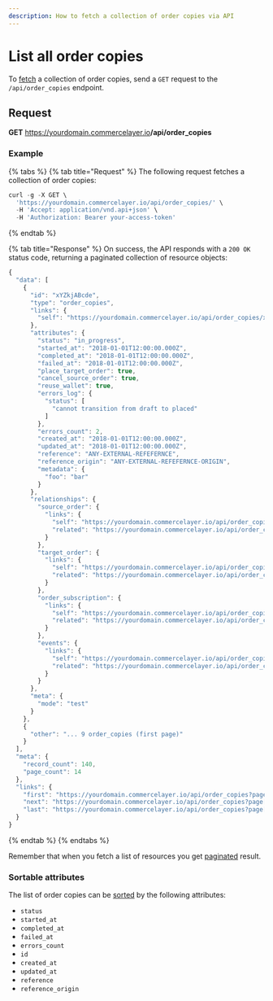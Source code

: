 ```yaml
---
description: How to fetch a collection of order copies via API
---
```


# List all order copies

To <a href="https://docs.commercelayer.io/developers/fetching-resources" target="_blank">fetch</a> a collection of order copies, send a `GET` request to the `/api/order_copies` endpoint.

## Request

**GET** https://yourdomain.commercelayer.io<b>/api/order_copies</b>

### **Example**

{% tabs %}
{% tab title="Request" %}
The following request fetches a collection of order copies:

```javascript
curl -g -X GET \
  'https://yourdomain.commercelayer.io/api/order_copies/' \
  -H 'Accept: application/vnd.api+json' \
  -H 'Authorization: Bearer your-access-token'
```
{% endtab %}

{% tab title="Response" %}
On success, the API responds with a `200 OK` status code, returning a paginated collection of resource objects:

```javascript
{
  "data": [
    {
      "id": "xYZkjABcde",
      "type": "order_copies",
      "links": {
        "self": "https://yourdomain.commercelayer.io/api/order_copies/xYZkjABcde"
      },
      "attributes": {
        "status": "in_progress",
        "started_at": "2018-01-01T12:00:00.000Z",
        "completed_at": "2018-01-01T12:00:00.000Z",
        "failed_at": "2018-01-01T12:00:00.000Z",
        "place_target_order": true,
        "cancel_source_order": true,
        "reuse_wallet": true,
        "errors_log": {
          "status": [
            "cannot transition from draft to placed"
          ]
        },
        "errors_count": 2,
        "created_at": "2018-01-01T12:00:00.000Z",
        "updated_at": "2018-01-01T12:00:00.000Z",
        "reference": "ANY-EXTERNAL-REFEFERNCE",
        "reference_origin": "ANY-EXTERNAL-REFEFERNCE-ORIGIN",
        "metadata": {
          "foo": "bar"
        }
      },
      "relationships": {
        "source_order": {
          "links": {
            "self": "https://yourdomain.commercelayer.io/api/order_copies/xYZkjABcde/relationships/source_order",
            "related": "https://yourdomain.commercelayer.io/api/order_copies/xYZkjABcde/source_order"
          }
        },
        "target_order": {
          "links": {
            "self": "https://yourdomain.commercelayer.io/api/order_copies/xYZkjABcde/relationships/target_order",
            "related": "https://yourdomain.commercelayer.io/api/order_copies/xYZkjABcde/target_order"
          }
        },
        "order_subscription": {
          "links": {
            "self": "https://yourdomain.commercelayer.io/api/order_copies/xYZkjABcde/relationships/order_subscription",
            "related": "https://yourdomain.commercelayer.io/api/order_copies/xYZkjABcde/order_subscription"
          }
        },
        "events": {
          "links": {
            "self": "https://yourdomain.commercelayer.io/api/order_copies/xYZkjABcde/relationships/events",
            "related": "https://yourdomain.commercelayer.io/api/order_copies/xYZkjABcde/events"
          }
        }
      },
      "meta": {
        "mode": "test"
      }
    },
    {
      "other": "... 9 order_copies (first page)"
    }
  ],
  "meta": {
    "record_count": 140,
    "page_count": 14
  },
  "links": {
    "first": "https://yourdomain.commercelayer.io/api/order_copies?page[number]=1&page[size]=10",
    "next": "https://yourdomain.commercelayer.io/api/order_copies?page[number]=2&page[size]=10",
    "last": "https://yourdomain.commercelayer.io/api/order_copies?page[number]=14&page[size]=10"
  }
}
```
{% endtab %}
{% endtabs %}

Remember that when you fetch a list of resources you get <a href="https://docs.commercelayer.io/developers/pagination" target="_blank">paginated</a> result.

### Sortable attributes

The list of order copies can be <a href="https://docs.commercelayer.io/developers/sorting-results" target="_blank">sorted</a> by the following attributes:

* `status`
* `started_at`
* `completed_at`
* `failed_at`
* `errors_count`
* `id`
* `created_at`
* `updated_at`
* `reference`
* `reference_origin`

